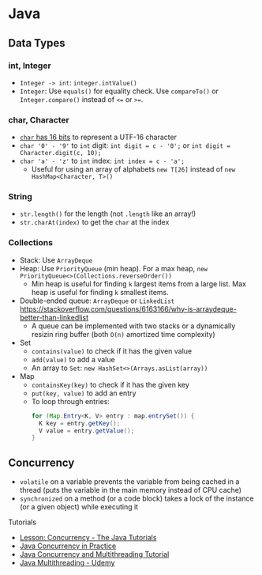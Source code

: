# Java

## Data Types

### int, Integer

- `Integer -> int`: `integer.intValue()`
- `Integer`: Use `equals()` for equality check. Use `compareTo()` or `Integer.compare()` instead of `<=` or `>=`.

### char, Character

- [`char` has 16 bits](https://docs.oracle.com/javase/tutorial/i18n/text/unicode.html) to represent a UTF-16 character
- `char '0' - '9'` to `int` digit: `int digit = c - '0';` or `int digit = Character.digit(c, 10);`
- `char 'a' - 'z'` to `int` index: `int index = c - 'a';`
  - Useful for using an array of alphabets `new T[26]` instead of `new HashMap<Character, T>()`

### String

- `str.length()` for the length (not `.length` like an array!)
- `str.charAt(index)` to get the `char` at the index

### Collections

- Stack: Use `ArrayDeque`
- Heap: Use `PriorityQueue` (min heap). For a max heap, `new PriorityQueue<>(Collections.reverseOrder())`
  - Min heap is useful for finding `k` largest items from a large list. Max heap is useful for finding `k` smallest items.
- Double-ended queue: `ArrayDeque` or `LinkedList` https://stackoverflow.com/questions/6163166/why-is-arraydeque-better-than-linkedlist
  - A queue can be implemented with two stacks or a dynamically resizin ring buffer (both `O(n)` amortized time complexity)
- Set
  - `contains(value)` to check if it has the given value
  - `add(value)` to add a value
  - An array to `Set`: `new HashSet<>(Arrays.asList(array))`
- Map
  - `containsKey(key)` to check if it has the given key
  - `put(key, value)` to add an entry
  - To loop through entries:
    ```java
    for (Map.Entry<K, V> entry : map.entrySet()) {
      K key = entry.getKey();
      V value = entry.getValue();
    }
    ```

## Concurrency

- `volatile` on a variable prevents the variable from being cached in a thread (puts the variable in the main memory instead of CPU cache)
- `synchronized` on a method (or a code block) takes a lock of the instance (or a given object) while executing it

Tutorials

- [Lesson: Concurrency - The Java Tutorials](https://docs.oracle.com/javase/tutorial/essential/concurrency/)
- [Java Concurrency in Practice](http://jcip.net/)
- [Java Concurrency and Multithreading Tutorial](http://tutorials.jenkov.com/java-concurrency/index.html)
- [Java Multithreading - Udemy](https://www.udemy.com/java-multithreading/)
